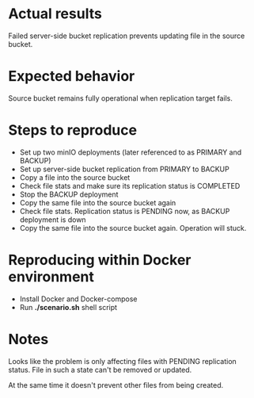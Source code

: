 # Actual results #
Failed server-side bucket replication prevents updating file in the source bucket.

# Expected behavior #
Source bucket remains fully operational when replication target fails.

# Steps to reproduce #
- Set up two minIO deployments (later referenced to as PRIMARY and BACKUP)
- Set up server-side bucket replication from PRIMARY to BACKUP
- Copy a file into the source bucket
- Check file stats and make sure its replication status is COMPLETED
- Stop the BACKUP deployment
- Copy the same file into the source bucket again
- Check file stats. Replication status is PENDING now, as BACKUP deployment is down
- Copy the same file into the source bucket again. Operation will stuck.

# Reproducing within Docker environment #
- Install Docker and Docker-compose
- Run __./scenario.sh__ shell script

# Notes #
Looks like the problem is only affecting files with PENDING replication status.
File in such a state can't be removed or updated.

At the same time it doesn't prevent other files from being created.
